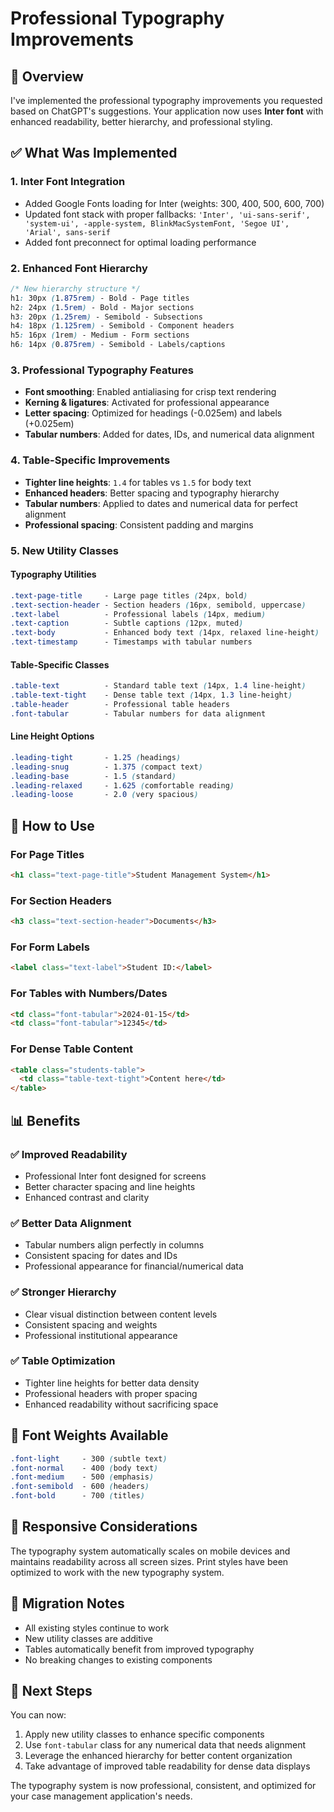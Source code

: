 # Professional Typography Improvements

## 🎯 Overview

I've implemented the professional typography improvements you requested based on ChatGPT's suggestions. Your application now uses **Inter font** with enhanced readability, better hierarchy, and professional styling.

## ✅ What Was Implemented

### 1. **Inter Font Integration**
- Added Google Fonts loading for Inter (weights: 300, 400, 500, 600, 700)
- Updated font stack with proper fallbacks: `'Inter', 'ui-sans-serif', 'system-ui', -apple-system, BlinkMacSystemFont, 'Segoe UI', 'Arial', sans-serif`
- Added font preconnect for optimal loading performance

### 2. **Enhanced Font Hierarchy**
```css
/* New hierarchy structure */
h1: 30px (1.875rem) - Bold - Page titles
h2: 24px (1.5rem) - Bold - Major sections  
h3: 20px (1.25rem) - Semibold - Subsections
h4: 18px (1.125rem) - Semibold - Component headers
h5: 16px (1rem) - Medium - Form sections
h6: 14px (0.875rem) - Semibold - Labels/captions
```

### 3. **Professional Typography Features**
- **Font smoothing**: Enabled antialiasing for crisp text rendering
- **Kerning & ligatures**: Activated for professional appearance
- **Letter spacing**: Optimized for headings (-0.025em) and labels (+0.025em)
- **Tabular numbers**: Added for dates, IDs, and numerical data alignment

### 4. **Table-Specific Improvements**
- **Tighter line heights**: `1.4` for tables vs `1.5` for body text
- **Enhanced headers**: Better spacing and typography hierarchy
- **Tabular numbers**: Applied to dates and numerical data for perfect alignment
- **Professional spacing**: Consistent padding and margins

### 5. **New Utility Classes**

#### Typography Utilities
```css
.text-page-title     - Large page titles (24px, bold)
.text-section-header - Section headers (16px, semibold, uppercase)
.text-label          - Professional labels (14px, medium)
.text-caption        - Subtle captions (12px, muted)
.text-body           - Enhanced body text (14px, relaxed line-height)
.text-timestamp      - Timestamps with tabular numbers
```

#### Table-Specific Classes
```css
.table-text          - Standard table text (14px, 1.4 line-height)
.table-text-tight    - Dense table text (14px, 1.3 line-height)
.table-header        - Professional table headers
.font-tabular        - Tabular numbers for data alignment
```

#### Line Height Options
```css
.leading-tight       - 1.25 (headings)
.leading-snug        - 1.375 (compact text)
.leading-base        - 1.5 (standard)
.leading-relaxed     - 1.625 (comfortable reading)
.leading-loose       - 2.0 (very spacious)
```

## 🔧 How to Use

### For Page Titles
```html
<h1 class="text-page-title">Student Management System</h1>
```

### For Section Headers
```html
<h3 class="text-section-header">Documents</h3>
```

### For Form Labels
```html
<label class="text-label">Student ID:</label>
```

### For Tables with Numbers/Dates
```html
<td class="font-tabular">2024-01-15</td>
<td class="font-tabular">12345</td>
```

### For Dense Table Content
```html
<table class="students-table">
  <td class="table-text-tight">Content here</td>
</table>
```

## 📊 Benefits

### ✅ **Improved Readability**
- Professional Inter font designed for screens
- Better character spacing and line heights
- Enhanced contrast and clarity

### ✅ **Better Data Alignment**
- Tabular numbers align perfectly in columns
- Consistent spacing for dates and IDs
- Professional appearance for financial/numerical data

### ✅ **Stronger Hierarchy**
- Clear visual distinction between content levels
- Consistent spacing and weights
- Professional institutional appearance

### ✅ **Table Optimization**
- Tighter line heights for better data density
- Professional headers with proper spacing
- Enhanced readability without sacrificing space

## 🎨 Font Weights Available

```css
.font-light     - 300 (subtle text)
.font-normal    - 400 (body text)
.font-medium    - 500 (emphasis)
.font-semibold  - 600 (headers)
.font-bold      - 700 (titles)
```

## 📱 Responsive Considerations

The typography system automatically scales on mobile devices and maintains readability across all screen sizes. Print styles have been optimized to work with the new typography system.

## 🔄 Migration Notes

- All existing styles continue to work
- New utility classes are additive
- Tables automatically benefit from improved typography
- No breaking changes to existing components

## 🚀 Next Steps

You can now:
1. Apply new utility classes to enhance specific components
2. Use `font-tabular` class for any numerical data that needs alignment
3. Leverage the enhanced hierarchy for better content organization
4. Take advantage of improved table readability for dense data displays

The typography system is now professional, consistent, and optimized for your case management application's needs.